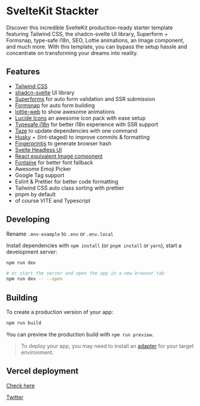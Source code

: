 # SvelteKit Stackter

Discover this incredible SvelteKit production-ready starter template featuring Tailwind CSS, the shadcn-svelte UI library, Superform + Formsnap, type-safe i18n, SEO, Lottie animations, an Image component, and much more. With this template, you can bypass the setup hassle and concentrate on transforming your dreams into reality.

## Features

- [Tailwind CSS](https://tailwindcss.com/)
- [shadcn-svelte](https://www.shadcn-svelte.com/) UI library
- [Superforms](https://superforms.rocks/) for auto form validation and SSR submission
- [Formsnap](https://www.formsnap.dev/) for auto form building
- [lottie-web](https://www.npmjs.com/package/lottie-web) to show awesome animations
- [Lucide Icons](https://lucide.dev/) an awesome icon pack with ease setup
- [Typesafe i18n](https://github.com/ivanhofer/typesafe-i18n) for better i18n experience with SSR support
- [Taze](https://www.npmjs.com/package/taze) to update dependencies with one command
- [Husky](https://www.npmjs.com/package/husky) + (lint-staged) to improve commits & formatting
- [Fingerprintjs](https://www.npmjs.com/package/@fingerprintjs/fingerprintjs) to generate browser hash
- [Svelte Headless UI](https://svelte-headlessui.goss.io/docs/2.0)
- [React equivalent Image component](https://github.com/zerodevx/svelte-img)
- [Fontaine](https://www.npmjs.com/package/fontaine) for better font fallback
- Awesome Emoji Picker
- Google Tag support
- Eslint & Prettier for better code formatting
- Tailwind CSS auto class sorting with prettier
- pnpm by default
- of course VITE and Typescript

## Developing

Rename `.env-example` to `.env` or `.env.local`

Install dependencies with `npm install` (or `pnpm install` or `yarn`), start a development server:

```bash
npm run dev

# or start the server and open the app in a new browser tab
npm run dev -- --open
```

## Building

To create a production version of your app:

```bash
npm run build
```

You can preview the production build with `npm run preview`.

> To deploy your app, you may need to install an [adapter](https://kit.svelte.dev/docs/adapters) for your target environment.

## Vercel deployment

[Check here](https://vercel.com/guides/how-can-i-use-bitbucket-pipelines-with-vercel#configuring-bitbucket-pipelines-for-vercel)

[Twitter](https://twitter.com/shamscorner)
